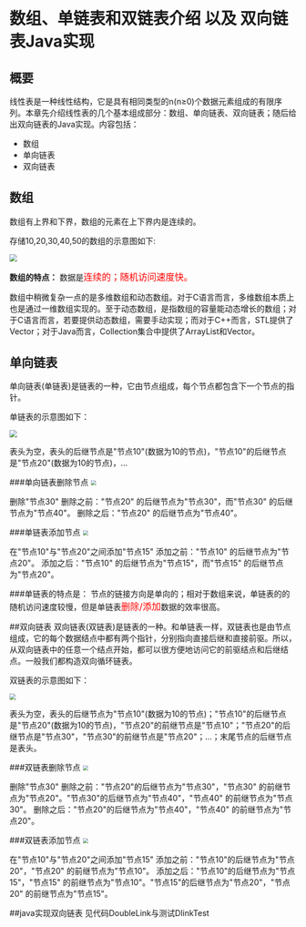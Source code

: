 数组、单链表和双链表介绍 以及 双向链表Java实现
======

## 概要
线性表是一种线性结构，它是具有相同类型的n(n≥0)个数据元素组成的有限序列。本章先介绍线性表的几个基本组成部分：数组、单向链表、双向链表；随后给出双向链表的Java实现。内容包括：

* 数组
* 单向链表
* 双向链表

## 数组
数组有上界和下界，数组的元素在上下界内是连续的。

存储10,20,30,40,50的数组的示意图如下:

<img src="../src/main/java/blog/imag/array_list/1.jpg" style="zoom:80%"></img>

**数组的特点：** 数据是<font color="red" size=3>连续的；随机访问速度快。</font>

数组中稍微复杂一点的是多维数组和动态数组。对于C语言而言，多维数组本质上也是通过一维数组实现的。至于动态数组，是指数组的容量能动态增长的数组；对于C语言而言，若要提供动态数组，需要手动实现；而对于C++而言，STL提供了Vector；对于Java而言，Collection集合中提供了ArrayList和Vector。

## 单向链表
单向链表(单链表)是链表的一种，它由节点组成，每个节点都包含下一个节点的指针。

单链表的示意图如下：

<img src="../src/main/java/blog/imag/array_list/2.jpg" style="zoom:80%"></img>

表头为空，表头的后继节点是"节点10"(数据为10的节点)，"节点10"的后继节点是"节点20"(数据为10的节点)，...

###单向链表删除节点
<img src="../src/main/java/blog/imag/array_list/3.jpg" style="zoom:60%"></img>

删除"节点30"
删除之前："节点20" 的后继节点为"节点30"，而"节点30" 的后继节点为"节点40"。
删除之后："节点20" 的后继节点为"节点40"。

###单链表添加节点
<img src="../src/main/java/blog/imag/array_list/4.jpg" style="zoom:60%"></img>

在"节点10"与"节点20"之间添加"节点15"
添加之前："节点10" 的后继节点为"节点20"。
添加之后："节点10" 的后继节点为"节点15"，而"节点15" 的后继节点为"节点20"。

###单链表的特点是：
节点的链接方向是单向的；相对于数组来说，单链表的的随机访问速度较慢，但是单链表<font color="red" size=3>删除/添加</font>数据的效率很高。


##双向链表
双向链表(双链表)是链表的一种。和单链表一样，双链表也是由节点组成，它的每个数据结点中都有两个指针，分别指向直接后继和直接前驱。所以，从双向链表中的任意一个结点开始，都可以很方便地访问它的前驱结点和后继结点。一般我们都构造双向循环链表。

双链表的示意图如下：

<img src="../src/main/java/blog/imag/array_list/5.jpg" style="zoom:70%"></img>

表头为空，表头的后继节点为"节点10"(数据为10的节点)；"节点10"的后继节点是"节点20"(数据为10的节点)，"节点20"的前继节点是"节点10"；"节点20"的后继节点是"节点30"，"节点30"的前继节点是"节点20"；...；末尾节点的后继节点是表头。

###双链表删除节点
<img src="../src/main/java/blog/imag/array_list/6.jpg" style="zoom:60%"></img>

删除"节点30"
删除之前："节点20"的后继节点为"节点30"，"节点30" 的前继节点为"节点20"。"节点30"的后继节点为"节点40"，"节点40" 的前继节点为"节点30"。
删除之后："节点20"的后继节点为"节点40"，"节点40" 的前继节点为"节点20"。

###双链表添加节点
<img src="../src/main/java/blog/imag/array_list/7.jpg" style="zoom:60%"></img>

在"节点10"与"节点20"之间添加"节点15"
添加之前："节点10"的后继节点为"节点20"，"节点20" 的前继节点为"节点10"。
添加之后："节点10"的后继节点为"节点15"，"节点15" 的前继节点为"节点10"。"节点15"的后继节点为"节点20"，"节点20" 的前继节点为"节点15"。

##java实现双向链表
见代码DoubleLink与测试DlinkTest





